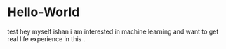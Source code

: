 # Hello-World
test
hey myself ishan
i am interested in machine learning and want to get real life experience in this .
